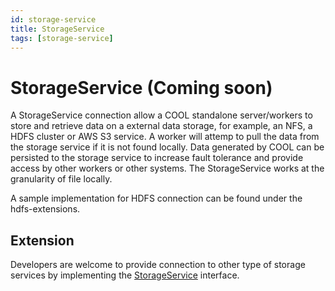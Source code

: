 ```yaml
---
id: storage-service
title: StorageService
tags: [storage-service]
---
```


# StorageService (Coming soon)
A StorageService connection allow a COOL standalone server/workers to store and retrieve data on a external data storage, for example, an NFS, a HDFS cluster or AWS S3 service. A worker will attemp to pull the data from the storage service if it is not found locally. Data generated by COOL can be persisted to the storage service to increase fault tolerance and provide access by other workers or other systems. The StorageService works at the granularity of file locally.

A sample implementation for HDFS connection can be found under the hdfs-extensions.

## Extension
Developers are welcome to provide connection to other type of storage services by implementing the [StorageService](https://github.com/COOL-cohort/COOL/blob/main/cool-core/src/main/java/com/nus/cool/storageservice/StorageService.java) interface.